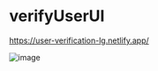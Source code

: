 # verifyUserUI

https://user-verification-lg.netlify.app/

![image](https://user-images.githubusercontent.com/72318958/188884265-10f6a42b-3406-42fe-bb48-56642246ebb5.png)
